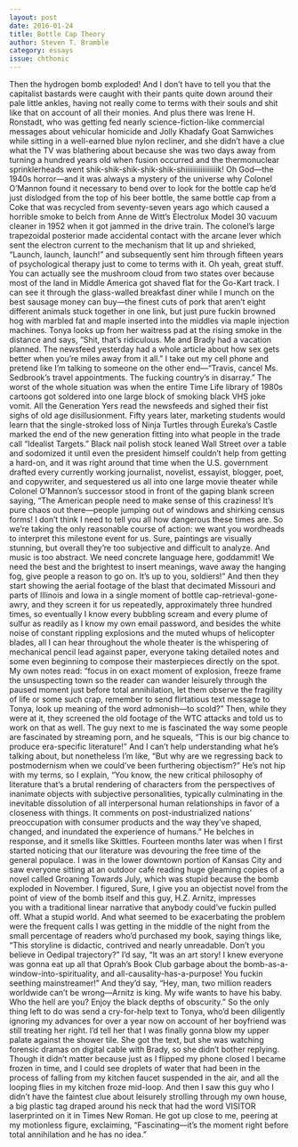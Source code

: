 ```yaml
---
layout: post 
date: 2016-01-24
title: Bottle Cap Theory
author: Steven T. Bramble
category: essays
issue: chthonic
---
```

Then the hydrogen bomb exploded! And I don’t have to tell you that the capitalist bastards were caught with their pants quite down around their pale little ankles, having not really come to terms with their souls and shit like that on account of all their monies. And plus there was Irene H. Ronstadt, who was getting fed nearly science-fiction-like commercial messages about vehicular homicide and Jolly Khadafy Goat Samwiches while sitting in a well-earned blue nylon recliner, and she didn’t have a clue what the TV was blathering about because she was two days away from turning a hundred years old when fusion occurred and the thermonuclear sprinklerheads went shik-shik-shik-shik-shik-shiiiiiiiiiiiiiiiiik! Oh God—the 1940s horror—and it was always a mystery of the universe why Colonel O’Mannon found it necessary to bend over to look for the bottle cap he’d just dislodged from the top of his beer bottle, the same bottle cap from a Coke that was recycled from seventy-seven years ago which caused a horrible smoke to belch from Anne de Witt’s Electrolux Model 30 vacuum cleaner in 1952 when it got jammed in the drive train. The colonel’s large trapezoidal posterior made accidental contact with the arcane lever which sent the electron current to the mechanism that lit up and shrieked, “Launch, launch, launch!” and subsequently sent him through fifteen years of psychological therapy just to come to terms with it. Oh yeah, great stuff. You can actually see the mushroom cloud from two states over because most of the land in Middle America got shaved flat for the Go-Kart track. I can see it through the glass-walled breakfast diner while I munch on the best sausage money can buy—the finest cuts of pork that aren’t eight different animals stuck together in one link, but just pure fuckin browned hog with marbled fat and maple inserted into the middles via maple injection machines. Tonya looks up from her waitress pad at the rising smoke in the distance and says, “Shit, that’s ridiculous. Me and Brady had a vacation planned. The newsfeed yesterday had a whole article about how sex gets better when you’re miles away from it all.” I take out my cell phone and pretend like I’m talking to someone on the other end—“Travis, cancel Ms. Sedbrook’s travel appointments. The fucking country’s in disarray.” The worst of the whole situation was when the entire Time Life library of 1980s cartoons got soldered into one large block of smoking black VHS joke vomit. All the Generation Yers read the newsfeeds and sighed their fist sighs of old age disillusionment. Fifty years later, marketing students would learn that the single-stroked loss of Ninja Turtles through Eureka’s Castle marked the end of the new generation fitting into what people in the trade call “Idealist Targets.” Black nail polish stock leaned Wall Street over a table and sodomized it until even the president himself couldn’t help from getting a hard-on, and it was right around that time when the U.S. government drafted every currently working journalist, novelist, essayist, blogger, poet, and copywriter, and sequestered us all into one large movie theater while Colonel O’Mannon’s successor stood in front of the gaping blank screen saying, “The American people need to make sense of this craziness! It’s pure chaos out there—people jumping out of windows and shirking census forms! I don’t think I need to tell you all how dangerous these times are. So we’re taking the only reasonable course of action: we want you wordheads to interpret this milestone event for us. Sure, paintings are visually  
stunning, but overall they’re too subjective and difficult to analyze. And music is too abstract. We need concrete language here, goddammit! We need the best and the brightest to insert meanings, wave away the hanging fog, give people a reason to go on. It’s up to you, soldiers!” And then they start showing the aerial footage of the blast that decimated Missouri and parts of Illinois and Iowa in a single moment of bottle cap-retrieval-gone-awry, and they screen it for us repeatedly, approximately three hundred times, so eventually I know every bubbling scream and every plume of sulfur as readily as I know my own email password, and besides the white noise of constant rippling explosions and the muted whups of helicopter blades, all I can hear throughout the whole theater is the whispering of mechanical pencil lead against paper, everyone taking detailed notes and some even beginning to compose their masterpieces directly on the spot. My own notes read: “focus in on exact moment of explosion, freeze frame the unsuspecting town so the reader can wander leisurely through the paused moment just before total annihilation, let them observe the fragility of life or some such crap, remember to send flirtatious text message to Tonya, look up meaning of the word admonish—to scold?” Then, while they were at it, they screened the old footage of the WTC attacks and told us to work on that as well. The guy next to me is fascinated the way some people are fascinated by streaming porn, and he squeals, “This is our big chance to produce era-specific literature!” And I can’t help understanding what he’s talking about, but nonetheless I’m like, “But why are we regressing back to postmodernism when we could’ve been furthering objectism?” He’s not hip with my terms, so I explain, “You know, the new critical philosophy of literature that’s a brutal rendering of characters from the perspectives of inanimate objects with subjective personalities, typically culminating in the inevitable dissolution of all interpersonal human relationships in favor of a closeness with things. It comments on post-industrialized nations’ preoccupation with consumer products and the way they’ve shaped, changed, and inundated the experience of humans.” He belches in response, and it smells like Skittles. Fourteen months later was when I first started noticing that our literature was devouring the free time of the general populace. I was in the lower downtown portion of Kansas City and saw everyone sitting at an outdoor café reading huge gleaming copies of a novel called Groaning Towards July, which was stupid because the bomb exploded in November. I figured, Sure, I give you an objectist novel from the point of view of the bomb itself and this guy, H.Z. Arnitz, impresses  
you with a traditional linear narrative that anybody could’ve fuckin pulled off. What a stupid world. And what seemed to be exacerbating the problem were the frequent calls I was getting in the middle of the night from the small percentage of readers who’d purchased my book, saying things like, “This storyline is didactic, contrived and nearly unreadable. Don’t you believe in Oedipal trajectory?” I’d say, “It was an art story! I knew everyone was gonna eat up all that Oprah’s Book Club garbage about the bomb-as-a-window-into-spirituality, and all-causality-has-a-purpose! You fuckin seething mainstreamer!” And they’d say, “Hey, man, two million readers worldwide can’t be wrong—Arnitz is king. My wife wants to have his baby. Who the hell are you? Enjoy the black depths of obscurity.” So the only thing left to do was send a cry-for-help text to Tonya, who’d been diligently ignoring my advances for over a year now on account of her boyfriend was still treating her right. I’d tell her that I was finally gonna blow my upper palate against the shower tile. She got the text, but she was watching forensic dramas on digital cable with Brady, so she didn’t bother replying. Though it didn’t matter because just as I flipped my phone closed I became frozen in time, and I could see droplets of water that had been in the process of falling from my kitchen faucet suspended in the air, and all the looping flies in my kitchen froze mid-loop. And then I saw this guy who I didn’t have the faintest clue about leisurely strolling through my own house, a big plastic tag draped around his neck that had the word VISITOR laserprinted on it in Times New Roman. He got up close to me, peering at my motionless figure, exclaiming, “Fascinating—it’s the moment right before total annihilation and he has no idea.”
